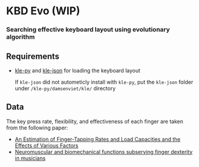 # KBD Evo (WIP)

### Searching effective keyboard layout using evolutionary algorithm

## Requirements

- [kle-py](https://github.com/DamSenViet/kle-py) and [kle-json](https://github.com/DamSenViet/kle-json) for loading the keyboard layout

    If `kle-json` did not autometicly install with `kle-py`, put the `kle-json` folder under `/kle-py/damsenviet/kle/` directory

## Data
The key press rate, flexibility, and effectiveness of each finger are taken from the following paper:
- [An Estimation of Finger-Tapping Rates and Load Capacities and the Effects of Various Factors](http://dx.doi.org/10.1177/0018720814563976)
- [Neuromuscular and biomechanical functions subserving finger dexterity in musicians](https://doi.org/10.1038%2Fs41598-019-48718-9)